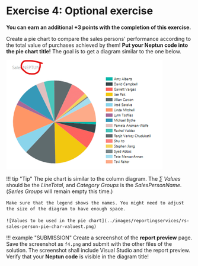 ﻿# Exercise 4: Optional exercise

**You can earn an additional +3 points with the completion of this exercise.**

Create a pie chart to compare the sales persons' performance according to the total value of purchases achieved by them!  **Put your Neptun code into the pie chart title!** The goal is to get a diagram similar to the one below.

![Expected chart](../images/reportingservices/rs-sales-person-pie-chart.png)

!!! tip "Tip"
    The pie chart is similar to the column diagram. The _∑ Values_ should be the _LineTotal_, and _Category Groups_ is the _SalesPersonName_. (_Series Groups_ will remain empty this time.)

    Make sure that the legend shows the names. You might need to adjust the size of the diagram to have enough space.

    ![Values to be used in the pie chart](../images/reportingservices/rs-sales-person-pie-char-valuest.png)

!!! example "SUBMISSION"
    Create a screenshot of the **report preview** page. Save the screenshot as `f4.png` and submit with the other files of the solution. The screenshot shall include Visual Studio and the report preview. Verify that your **Neptun code** is visible in the diagram title!
